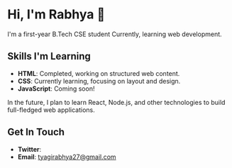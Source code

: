 # Hi, I'm Rabhya 👋
I'm a first-year B.Tech CSE student Currently, learning web development.
## Skills I'm Learning
- **HTML**: Completed, working on structured web content.
- **CSS**: Currently learning, focusing on layout and design.
- **JavaScript**: Coming soon!

In the future, I plan to learn React, Node.js, and other technologies to build full-fledged web applications.

## Get In Touch
- **Twitter**:
- **Email**: tyagirabhya27@gmail.com
